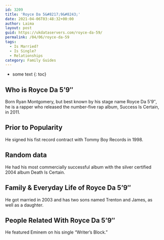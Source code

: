 ```yaml
---
id: 3209
title: 'Royce Da 5&#8217;9&#8243;'
date: 2021-04-06T03:48:32+00:00
author: Laima
layout: post
guid: https://ukdataservers.com/royce-da-59/
permalink: /04/06/royce-da-59
tags:
  - Is Married?
  - Is Single?
  - Relationships
category: Family Guides
---
```


* some text
{: toc}


## Who is Royce Da 5&#8217;9&#8243;
                  
                  
                  
Born Ryan Montgomery, but best known by his stage name Royce Da 5&#8217;9&#8243;, he is a rapper who released the number-five rap album, Success Is Certain, in 2011.
                  
              
            
              
            
                
                
                
## Prior to Popularity
                  
                  
                  
He signed his fist record contract with Tommy Boy Records in 1998.
                  
              
            
              
            
                
                
                
## Random data
                  
                  
                  
He had his most commercially successful album with the silver certified 2004 album Death Is Certain.
                  
              
            
              
            
                
                
                
## Family & Everyday Life of Royce Da 5&#8217;9&#8243;
                  
                  
                  
He got married in 2003 and has two sons named Trenton and James, as well as a daughter.
                  
              
            
              
            
                
                
                
## People Related With Royce Da 5&#8217;9&#8243;
                  
                  
                  
He featured Eminem on his single &#8220;Writer&#8217;s Block.&#8221;
                  
              
            
              
            
                
              
            
              
              
            
            
              
            
          
          
          